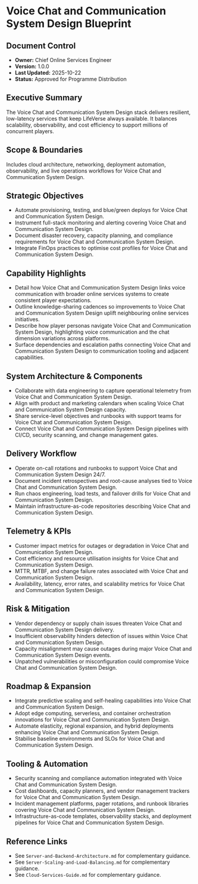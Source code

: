 # Voice Chat and Communication System Design Blueprint
## Document Control
- **Owner:** Chief Online Services Engineer
- **Version:** 1.0.0
- **Last Updated:** 2025-10-22
- **Status:** Approved for Programme Distribution

## Executive Summary
The Voice Chat and Communication System Design stack delivers resilient, low-latency services that
keep LifeVerse always available. It balances scalability, observability, and cost efficiency to
support millions of concurrent players.

## Scope & Boundaries
Includes cloud architecture, networking, deployment automation, observability, and live operations
workflows for Voice Chat and Communication System Design.

## Strategic Objectives
- Automate provisioning, testing, and blue/green deploys for Voice Chat and Communication System Design.
- Instrument full-stack monitoring and alerting covering Voice Chat and Communication System Design.
- Document disaster recovery, capacity planning, and compliance requirements for Voice Chat and Communication System Design.
- Integrate FinOps practices to optimise cost profiles for Voice Chat and Communication System Design.

## Capability Highlights
- Detail how Voice Chat and Communication System Design links voice communication with broader online services systems to create consistent player expectations.
- Outline knowledge-sharing cadences so improvements to Voice Chat and Communication System Design uplift neighbouring online services initiatives.
- Describe how player personas navigate Voice Chat and Communication System Design, highlighting voice communication and the chat dimension variations across platforms.
- Surface dependencies and escalation paths connecting Voice Chat and Communication System Design to communication tooling and adjacent capabilities.

## System Architecture & Components
- Collaborate with data engineering to capture operational telemetry from Voice Chat and Communication System Design.
- Align with product and marketing calendars when scaling Voice Chat and Communication System Design capacity.
- Share service-level objectives and runbooks with support teams for Voice Chat and Communication System Design.
- Connect Voice Chat and Communication System Design pipelines with CI/CD, security scanning, and change management gates.

## Delivery Workflow
- Operate on-call rotations and runbooks to support Voice Chat and Communication System Design 24/7.
- Document incident retrospectives and root-cause analyses tied to Voice Chat and Communication System Design.
- Run chaos engineering, load tests, and failover drills for Voice Chat and Communication System Design.
- Maintain infrastructure-as-code repositories describing Voice Chat and Communication System Design.

## Telemetry & KPIs
- Customer impact metrics for outages or degradation in Voice Chat and Communication System Design.
- Cost efficiency and resource utilisation insights for Voice Chat and Communication System Design.
- MTTR, MTBF, and change failure rates associated with Voice Chat and Communication System Design.
- Availability, latency, error rates, and scalability metrics for Voice Chat and Communication System Design.

## Risk & Mitigation
- Vendor dependency or supply chain issues threaten Voice Chat and Communication System Design delivery.
- Insufficient observability hinders detection of issues within Voice Chat and Communication System Design.
- Capacity misalignment may cause outages during major Voice Chat and Communication System Design events.
- Unpatched vulnerabilities or misconfiguration could compromise Voice Chat and Communication System Design.

## Roadmap & Expansion
- Integrate predictive scaling and self-healing capabilities into Voice Chat and Communication System Design.
- Adopt edge computing, serverless, and container orchestration innovations for Voice Chat and Communication System Design.
- Automate elasticity, regional expansion, and hybrid deployments enhancing Voice Chat and Communication System Design.
- Stabilise baseline environments and SLOs for Voice Chat and Communication System Design.

## Tooling & Automation
- Security scanning and compliance automation integrated with Voice Chat and Communication System Design.
- Cost dashboards, capacity planners, and vendor management trackers for Voice Chat and Communication System Design.
- Incident management platforms, pager rotations, and runbook libraries covering Voice Chat and Communication System Design.
- Infrastructure-as-code templates, observability stacks, and deployment pipelines for Voice Chat and Communication System Design.

## Reference Links
- See `Server-and-Backend-Architecture.md` for complementary guidance.
- See `Server-Scaling-and-Load-Balancing.md` for complementary guidance.
- See `Cloud-Services-Guide.md` for complementary guidance.
